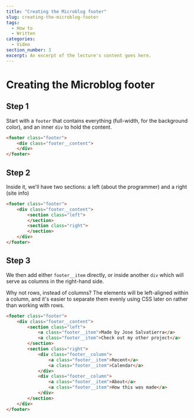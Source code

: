 ```yaml
---
title: "Creating the Microblog footer"
slug: creating-the-microblog-footer
tags:
  - How to
  - Written
categories:
  - Video
section_number: 3
excerpt: An excerpt of the lecture's content goes here.
---
```


# Creating the Microblog footer

## Step 1

Start with a `footer` that contains everything (full-width, for the background color), and an inner `div` to hold the content.

```html
<footer class="footer">
    <div class="footer__content">
    </div>
</footer>
```

## Step 2

Inside it, we'll have two sections: a left (about the programmer) and a right (site info)

```html
<footer class="footer">
    <div class="footer__content">
        <section class="left">
        </section>
        <section class="right">
        </section>
    </div>
</footer>
```

## Step 3

We then add either `footer__item` directly, or inside another `div` which will serve as columns in the right-hand side.

Why not rows, instead of columns? The elements will be left-aligned within a column, and it's easier to separate them evenly using CSS later on rather than working with rows.

```html
<footer class="footer">
    <div class="footer__content">
        <section class="left">
            <a class="footer__item">Made by Jose Salvatierra</a>
            <a class="footer__item">Check out my other project</a>
        </section>
        <section class="right">
            <div class="footer__column">
                <a class="footer__item">Recent</a>
                <a class="footer__item">Calendar</a>
            </div>
            <div class="footer__column">
                <a class="footer__item">About</a>
                <a class="footer__item">How this was made</a>
            </div>
        </section>
    </div>
</footer>
```